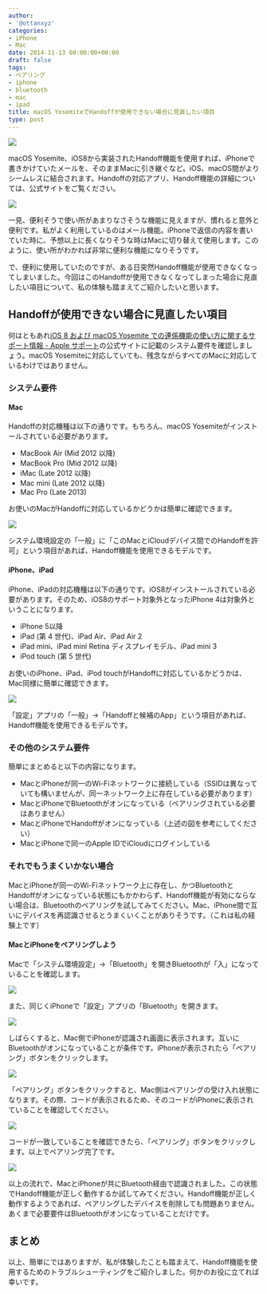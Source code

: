 ```yaml
---
author:
- '@ottanxyz'
categories:
- iPhone
- Mac
date: 2014-11-13 00:00:00+00:00
draft: false
tags:
- ペアリング
- iphone
- bluetooth
- mac
- ipad
title: macOS YosemiteでHandoffが使用できない場合に見直したい項目
type: post
---
```


![](141113-546452cc0cbb5.jpg)

macOS Yosemite、iOS8から実装されたHandoff機能を使用すれば、iPhoneで書きかけていたメールを、そのままMacに引き継ぐなど。iOS、macOS間がよりシームレスに結合されます。Handoffの対応アプリ、Handoff機能の詳細については、公式サイトをご覧ください。

![](141113-546452b41d991.png)

一見、便利そうで使い所があまりなさそうな機能に見えますが、慣れると意外と便利です。私がよく利用しているのはメール機能。iPhoneで返信の内容を書いていた時に、予想以上に長くなりそうな時はMacに切り替えて使用します。このように、使い所がわかれば非常に便利な機能になりそうです。

で、便利に使用していたのですが、ある日突然Handoff機能が使用できなくなってしまいました。今回はこのHandoffが使用できなくなってしまった場合に見直したい項目について、私の体験も踏まえてご紹介したいと思います。

## Handoffが使用できない場合に見直したい項目

何はともあれ[iOS 8 および macOS Yosemite での連係機能の使い方に関するサポート情報 - Apple サポート](http://support.apple.com/ja-jp/TS5458)の公式サイトに記載のシステム要件を確認しましょう。macOS Yosemiteに対応していても、残念ながらすべてのMacに対応しているわけではありません。

### システム要件

#### Mac

Handoffの対応機種は以下の通りです。もちろん、macOS Yosemiteがインストールされている必要があります。

* MacBook Air (Mid 2012 以降)
* MacBook Pro (Mid 2012 以降)
* iMac (Late 2012 以降)
* Mac mini (Late 2012 以降)
* Mac Pro (Late 2013)

お使いのMacがHandoffに対応しているかどうかは簡単に確認できます。

![](141113-546452b6bc8af.png)

システム環境設定の「一般」に「このMacとiCloudデバイス間でのHandoffを許可」という項目があれば、Handoff機能を使用できるモデルです。

#### iPhone、iPad

iPhone、iPadの対応機種は以下の通りです。iOS8がインストールされている必要があります。そのため、iOS8のサポート対象外となったiPhone 4は対象外ということになります。

* iPhone 5以降
* iPad (第 4 世代)、iPad Air、iPad Air 2
* iPad mini、iPad mini Retina ディスプレイモデル、iPad mini 3
* iPod touch (第 5 世代)

お使いのiPhone、iPad、iPod touchがHandoffに対応しているかどうかは、Mac同様に簡単に確認できます。

![](141113-546452b981399.png)

「設定」アプリの「一般」→「Handoffと候補のApp」という項目があれば、Handoff機能を使用できるモデルです。

### その他のシステム要件

簡単にまとめると以下の内容になります。

* MacとiPhoneが同一のWi-Fiネットワークに接続している（SSIDは異なっていても構いませんが、同一ネットワーク上に存在している必要があります）
* MacとiPhoneでBluetoothがオンになっている（ペアリングされている必要はありません）
* MacとiPhoneでHandoffがオンになっている（上述の図を参考にしてください）
* MacとiPhoneで同一のApple IDでiCloudにログインしている

### それでもうまくいかない場合

MacとiPhoneが同一のWi-Fiネットワーク上に存在し、かつBluetoothとHandoffがオンになっている状態にもかかわらず、Handoff機能が有効にならない場合は、Bluetoothのペアリングを試してみてください。Mac、iPhone間で互いにデバイスを再認識させるとうまくいくことがありそうです。（これは私の経験上です）

#### MacとiPhoneをペアリングしよう

Macで「システム環境設定」→「Bluetooth」を開きBluetoothが「入」になっていることを確認します。

![](141113-546452c0b1d4e.png)

また、同じくiPhoneで「設定」アプリの「Bluetooth」を開きます。

![](141113-546452be043ca.png)

しばらくすると、Mac側でiPhoneが認識され画面に表示されます。互いにBluetoothがオンになっていることが条件です。iPhoneが表示されたら「ペアリング」ボタンをクリックします。

![](141113-546452c3ba244.png)

「ペアリング」ボタンをクリックすると、Mac側はペアリングの受け入れ状態になります。その際、コードが表示されるため、そのコードがiPhoneに表示されていることを確認してください。

![](141113-546452c6944f0.png)

コードが一致していることを確認できたら、「ペアリング」ボタンをクリックします。以上でペアリング完了です。

![](141113-546452c8a6229.png)

以上の流れで、MacとiPhoneが共にBluetooth経由で認識されました。この状態でHandoff機能が正しく動作するか試してみてください。Handoff機能が正しく動作するようであれば、ペアリングしたデバイスを削除しても問題ありません。あくまで必要要件はBluetoothがオンになっていることだけです。

## まとめ

以上、簡単にではありますが、私が体験したことも踏まえて、Handoff機能を使用するためのトラブルシューティングをご紹介しました。何かのお役に立てれば幸いです。
